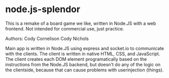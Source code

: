 # node.js-splendor
This is a remake of a board game we like, written in Node.JS with a web frontend. Not intended for commercial use, just practice.

Authors:
  Cody Cornelison
  Cody Nichols
  
Main app is written in Node.JS using express and socket.io to communicate with the clients. The client is written in native HTML, CSS, and JavaScript. The client creates each DOM element programatically based on the instructions from the Node.JS backend, but doesn't do any of the logic on the clientside, because that can cause problems with userinjection (things).
